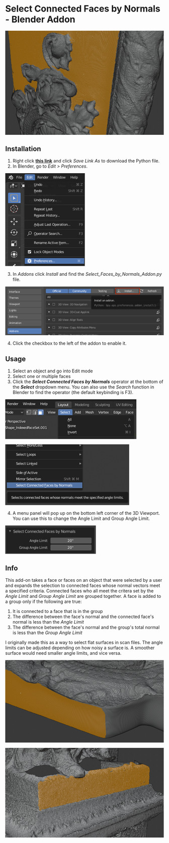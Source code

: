 # Select Connected Faces by Normals - Blender Addon

![](images/Banner.png)

## Installation
1. Right click [**this link**](https://raw.githubusercontent.com/japuzen/bpy-SelectFacesByNormals/master/Select_Faces_by_Normals_Addon.py) and click *Save Link As* to download the Python file.
2. In Blender, go to *Edit > Preferences*.

![](images/Addon%20Doc%20-%20Edit>Preferences.png)

3. In *Addons* click *Install* and find the *Select_Faces_by_Normals_Addon.py* file.

![Image of Full Pack](images/Addon%20Doc%20-%20Addon%20Install.png)

4. Click the checkbox to the left of the addon to enable it.

## Usage
1. Select an object and go into Edit mode
2. Select one or multiple faces
3. Click the ***Select Connected Faces by Normals*** operator at the bottom of the ***Select*** dropdown menu. You can also use the *Search* function in Blender to find the operator (the default keybinding is F3).

![](images/Select%20Dropdown.png)

![](images/Select%20Faces%20Operator.png)

4. A menu panel will pop up on the bottom left corner of the 3D Viewport. You can use this to change the Angle Limit and Group Angle Limit.

![](images/Panel.png)

## Info

This add-on takes a face or faces on an object that were selected by a user and expands the selection to connected faces whose normal vectors meet a specified criteria. Connected faces who all meet the critera set by the *Angle Limit* and *Group Angle Limit* are grouped together. A face is added to a group only if the following are true:
1. It is connected to a face that is in the group
2. The difference between the face's normal and the connected face's normal is less than the *Angle Limit*
3. The difference between the face's normal and the group's total normal is less than the *Group Angle Limit*

I originally made this as a way to select flat surfaces in scan files. The angle limits can be adjusted depending on how noisy a surface is. A smoother surface would need smaller angle limits, and vice versa.

![](images/Side.png)

![](images/Statue.png)

